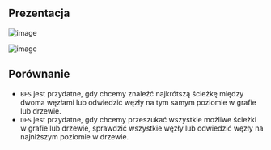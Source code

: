 ## Prezentacja

![image](https://github.com/NedzaBartlomiej/BFS-DFS/assets/86315326/6189251d-c794-46b4-988c-891dd9b6548d)

![image](https://github.com/NedzaBartlomiej/BFS-DFS/assets/86315326/01c6ce0f-aed5-4ed2-bfb1-1e6672d4dad7)



## Porównanie
- `BFS` jest przydatne, gdy chcemy znaleźć najkrótszą ścieżkę między dwoma węzłami lub odwiedzić węzły na tym samym poziomie w grafie lub drzewie.
- `DFS` jest przydatne, gdy chcemy przeszukać wszystkie możliwe ścieżki w grafie lub drzewie, sprawdzić wszystkie węzły lub odwiedzić węzły na najniższym poziomie w drzewie.
